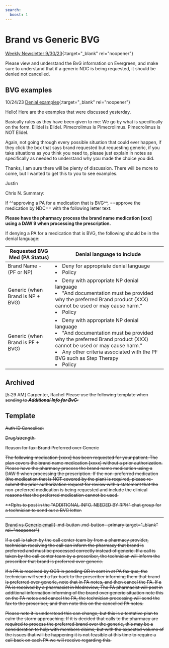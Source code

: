 ```yaml
---
search:
  boost: 1
---
```


#  Brand vs Generic BVG

[Weekly Newsletter 9/30/23](https://mygainwell-my.sharepoint.com.mcas.ms/:w:/g/personal/christopher_nguyen_gainwelltechnologies_com/Ee8xpAgp-SFFnLMdXceHSyIBUI18Re2GVRUtBFGZ4MDcBw?e=pCKFCy){:target="_blank" rel="noopener"}

Please view and understand the BvG information on Evergreen, and make sure to understand that if a generic NDC is being requested, it should be denied not cancelled.

## BVG examples

10/24/23 [Denial examples](https://mygainwell-my.sharepoint.com/:x:/g/personal/christopher_nguyen_gainwelltechnologies_com/EUuH1dPaJwVOhD7uGbxEJusBOcL_dWWhkclm_Pk04Z27Mw?e=AnSSFj){:target="_blank" rel="noopener"}

Hello!
Here are the examples that were discussed yesterday.

Basically rules as they have been given to me:
We go by what is specifically on the form. Eilidel is Elidel. Pimecrolimus is Pimecrolimus. Pimecrolimus is NOT Elidel.

Again, not going through every possible situation that could ever happen, if they click the box that says brand requested but requesting generic, if you take situations as you think you need to, please just explain in notes as specifically as needed to understand why you made the choice you did.

Thanks, I am sure there will be plenty of discussion. There will be more to come, but I wanted to get this to you to see examples.

Justin

Chris N. Summary:

If ^^approving a PA for a medication that is BVG^^, ==approve the medication by NDC== with the following letter text:

**Please have the pharmacy process the brand name medication [xxx] using a DAW 9 when processing the prescription.**

If denying a PA for a medication that is BVG, the following should be in the denial language:

| Requested BVG Med (PA Status) | Denial language to include |
| -------- | ----------- |
| Brand Name - (PF or NP) | <li>Deny for appropriate denial language</li><li>Policy</li> |
| Generic (when Brand is NP + BVG) | <li>Deny with appropriate NP denial language</li><li>"And documentation must be provided why the preferred Brand product (XXX) cannot be used or may cause harm."</li><li>Policy</li> |
| Generic (when Brand is PF + BVG) | <li>Deny with appropriate NP denial language</li><li>"And documentation must be provided why the preferred Brand product (XXX) cannot be used or may cause harm."</li><li>Any other criteria associated with the PF BVG such as Step Therapy</li><li>Policy</li>









## Archived

[5:29 AM] Carpenter, Rachel
 ~~Please use the following template when sending to ***Additional Info for BvG:***~~


## Template
~~Auth ID Cancelled:~~

~~Drug/strength:~~

~~Reason for fax: Brand Preferred over Generic~~

~~The following medication [xxxx] has been requested for your patient. The plan covers the brand name medication [xxxx] without a prior authorization. Please have the pharmacy process the brand name medication using a DAW 9 when processing the prescription. If the non-preferred medication (the medication that is NOT covered by the plan) is required, please re-submit the prior authorization request for review with a statement that the non-preferred medication is being requested and include the clinical reasons that the preferred medication cannot be used.~~

~~**Rphs to post in the "ADDITIONAL INFO. NEEDED BY RPH" chat group for a technician to send out a BVG letter.~~

_________________________________________________________

~~[Brand vs Generic email](Brand%20over%20Generic.htm){ .md-button .md-button--primary target="_blank" rel="noopener"}~~

~~If a call is taken by the call center team by from a pharmacy provider, technician receiving the call can inform the pharmacy that brand is preferred and must be processed correctly instead of generic.
If a call is taken by the call center team by a prescriber, the technician will inform the prescriber that brand is preferred over generic.~~
 
~~If a PA is received by OCR in pending OR in sent in at PA fax que, the technician will send a fax back to the prescriber informing them that brand is preferred over generic, note that in PA notes, and then cancel the PA.
If a PA is received by a pharmacist in Medreview, The PA pharmacist will post in additional information informing of the brand over generic situation note this on the PA notes and cancel the PA, the technician processing will send the fax to the prescriber, and then note this on the cancelled PA notes.~~
 
~~Please note it is understood this can change, but this is a tentative plan to calm the storm approaching.
If it is decided that calls to the pharmacy are required to process the preferred brand over the generic, this may be a consideration to help with members claims, but with the expected volume of the issues that will be happening it is not feasible at this time to require a call back on each PA we will receive regarding this.~~

